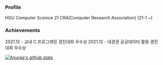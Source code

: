 ### Profile
HGU Computer Sceince 21
CRA(Computer Research Association) (21-1 ~)


### Achievements
2021.12 - 교내 C 프로그래밍 경진대회 우수상
2021.12 - 대경권 공공데이터 활용 경진대회 우수상



  [![Anurag's github stats](https://github-readme-stats.vercel.app/api?username=yeob-yi&show_icons=true&theme=radical)](https://github.com/anuraghazra/github-readme-stats)
<!--
**yeob-yi/yeob-yi** is a ✨ _special_ ✨ repository because its `README.md` (this file) appears on your GitHub profile.

Here are some ideas to get you started:

- 🔭 I’m currently working on ...
- 🌱 I’m currently learning ...
- 👯 I’m looking to collaborate on ...
- 🤔 I’m looking for help with ...
- 💬 Ask me about ...
- 📫 How to reach me: ...
- 😄 Pronouns: ...
- ⚡ Fun fact: ...
-->
